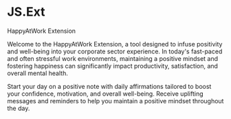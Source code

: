 # JS.Ext
HappyAtWork Extension 

Welcome to the HappyAtWork Extension, a tool designed to infuse positivity and well-being into your corporate sector experience. 
In today's fast-paced and often stressful work environments, maintaining a positive mindset and fostering happiness can significantly impact productivity, satisfaction, and overall mental health.

Start your day on a positive note with daily affirmations tailored to boost your confidence, motivation, and overall well-being. Receive uplifting messages and reminders to help you maintain a positive mindset throughout the day.
